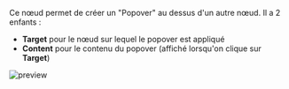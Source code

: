 Ce nœud permet de créer un "Popover" au dessus d'un autre nœud. Il a 2 enfants :

-   **Target** pour le nœud sur lequel le popover est appliqué
-   **Content** pour le contenu du popover (affiché lorsqu'on clique sur **Target**)

![preview](/documentation/nodes/popover/preview.gif)

